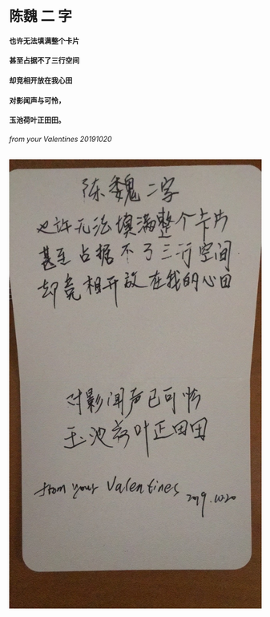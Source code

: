    
# 陈魏 二 字   

#### 也许无法填满整个卡片 
#### 甚至占据不了三行空间 
#### 却竞相开放在我心田 
#### 对影闻声与可怜，
#### 玉池荷叶正田田。

###### from your Valentines 20191020
 

![WechatIMG10](./WechatIMG10.jpeg)
